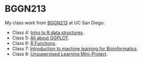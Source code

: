 # BGGN213
My class work from [BGGN213](https://bioboot.github.io/bggn213_F24/schedule/) at UC San Diego. 



- Class 4: [Intro to R data structures](https://github.com/SydneyTabatha/bggn213_github/blob/main/class_04/first_script.pdf).
- Class 5: [All about GGPLOT](class05/class05.md).
- Class 6: [R Functions](https://github.com/SydneyTabatha/bggn213_github/blob/main/lab%206/class6.md).
- Class 7: [Introduction to machine learning for Bioinformatics](https://github.com/SydneyTabatha/bggn213_github/blob/main/lab%207/lab7.md).
- Class 8: [Unsupervised Learning Mini-Project](https://github.com/SydneyTabatha/bggn213_github/blob/main/lab%208/lab8.qmd). 
